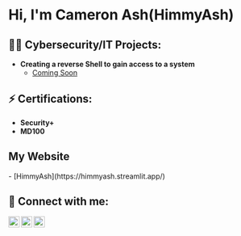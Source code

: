 <h1>Hi, I'm Cameron Ash(HimmyAsh)

<h2>👨‍💻 Cybersecurity/IT Projects:</h2>

- <b>Creating a reverse Shell to gain access to a system</b>
  - [Coming Soon]()

<h2>⚡ Certifications:</h2>

- <b>Security+</b>
- <b>MD100</b>

<h2> My Website</h2>
- [HimmyAsh](https://himmyash.streamlit.app/)

<h2> 🤳 Connect with me:</h2>

[<img align="left" alt="JoshMadakor | YouTube" width="22px" src="https://cdn.jsdelivr.net/npm/simple-icons@v3/icons/youtube.svg" />][youtube]
[<img align="left" alt="JoshMadakor | Twitter" width="22px" src="https://cdn.jsdelivr.net/npm/simple-icons@v3/icons/twitter.svg" />][twitter]
[<img align="left" alt="JoshMadakor | LinkedIn" width="22px" src="https://cdn.jsdelivr.net/npm/simple-icons@v3/icons/linkedin.svg" />][linkedin]

[twitter]: https://twitter.com/himmy_ash
[youtube]: https://www.youtube.com/channel/UC_1Np1gIe5rC6z2Gc5WLrww
[linkedin]: https://linkedin.com/in/cameron-ash-b71711167

<!--
**HimmyAsh/HimmyAsh** is a ✨ _special_ ✨ repository because its `README.md` (this file) appears on your GitHub profile.

Here are some ideas to get you started:

- 🔭 I’m currently working on ...
- 🌱 I’m currently learning ...
- 👯 I’m looking to collaborate on ...
- 🤔 I’m looking for help with ...
- 💬 Ask me about ...
- 📫 How to reach me: ...
- 😄 Pronouns: ...
- ⚡ Fun fact: ...
-->
